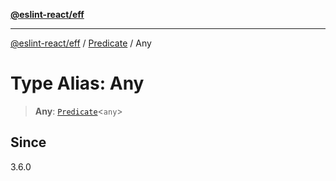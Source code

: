 [**@eslint-react/eff**](../../../README.md)

***

[@eslint-react/eff](../../../README.md) / [Predicate](../README.md) / Any

# Type Alias: Any

> **Any**: [`Predicate`](../../../interfaces/Predicate.md)\<`any`\>

## Since

3.6.0
